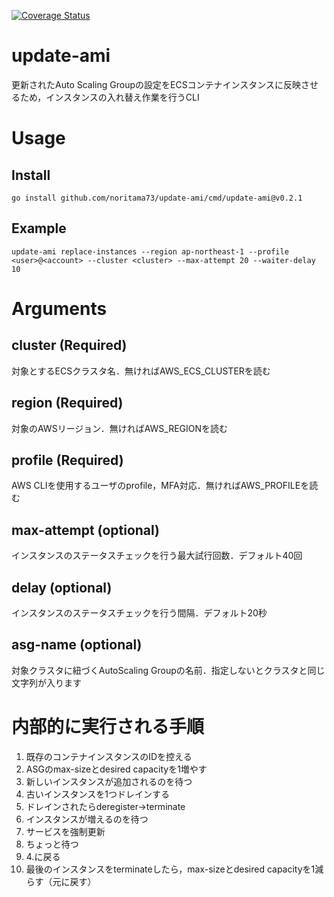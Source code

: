 [![Coverage Status](https://coveralls.io/repos/github/noritama73/update-ami/badge.svg?branch=master)](https://coveralls.io/github/noritama73/update-ami?branch=master)

# update-ami
更新されたAuto Scaling Groupの設定をECSコンテナインスタンスに反映させるため，インスタンスの入れ替え作業を行うCLI

# Usage

## Install

```
go install github.com/noritama73/update-ami/cmd/update-ami@v0.2.1
```

## Example

```
update-ami replace-instances --region ap-northeast-1 --profile <user>@<account> --cluster <cluster> --max-attempt 20 --waiter-delay 10
```

# Arguments

## cluster (Required)

対象とするECSクラスタ名．無ければAWS_ECS_CLUSTERを読む

## region (Required)

対象のAWSリージョン．無ければAWS_REGIONを読む

## profile (Required)

AWS CLIを使用するユーザのprofile，MFA対応．無ければAWS_PROFILEを読む

## max-attempt (optional)

インスタンスのステータスチェックを行う最大試行回数．デフォルト40回

## delay (optional)

インスタンスのステータスチェックを行う間隔．デフォルト20秒

## asg-name (optional)

対象クラスタに紐づくAutoScaling Groupの名前．指定しないとクラスタと同じ文字列が入ります

# 内部的に実行される手順

1. 既存のコンテナインスタンスのIDを控える
2. ASGのmax-sizeとdesired capacityを1増やす
3. 新しいインスタンスが追加されるのを待つ
4. 古いインスタンスを1つドレインする
5. ドレインされたらderegister→terminate
6. インスタンスが増えるのを待つ
7. サービスを強制更新
8. ちょっと待つ
9. 4.に戻る
10. 最後のインスタンスをterminateしたら，max-sizeとdesired capacityを1減らす（元に戻す）

